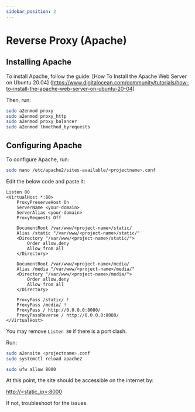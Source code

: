 ```yaml
---
sidebar_position: 2
---
```



# Reverse Proxy (Apache)

## Installing Apache
To install Apache, follow the guide: [How To Install the Apache Web Server on Ubuntu 20.04] (https://www.digitalocean.com/community/tutorials/how-to-install-the-apache-web-server-on-ubuntu-20-04)

Then, run:

```bash
sudo a2enmod proxy
sudo a2enmod proxy_http
sudo a2enmod proxy_balancer
sudo a2enmod lbmethod_byrequests
```

## Configuring Apache
To configure Apache, run:

```bash
sudo nano /etc/apache2/sites-available/<projectname>.conf
```

Edit the below code and paste it:

```unit title="/etc/apache2/sites-available/<projectname>.conf"
Listen 80
<VirtualHost *:80>
    ProxyPreserveHost On
    ServerName <your-domain>
    ServerAlias <your-domain>
    ProxyRequests Off

    DocumentRoot /var/www/<project-name>/static/
    Alias /static "/var/www/<project-name>/static/"
    <Directory "/var/www/<project-name>/static/">
        Order allow,deny
        Allow from all
    </Directory>

    DocumentRoot /var/www/<project-name>/media/
    Alias /media "/var/www/<project-name>/media/"
    <Directory "/var/www/<project-name>/media/">
        Order allow,deny
        Allow from all
    </Directory>

    ProxyPass /static/ !
    ProxyPass /media/ !
    ProxyPass / http://0.0.0.0:8080/
    ProxyPassReverse / http://0.0.0.0:8080/
</VirtualHost>
```

You may remove ```Listen 80``` if there is a port clash.

Run:

```bash
sudo a2ensite <projectname>.conf
sudo systemctl reload apache2

sudo ufw allow 8000
```

At this point, the site should be accessible on the internet by:

[http://<static_ip>:8000](http://<static_ip>:8000)

If not, troubleshoot for the issues.
